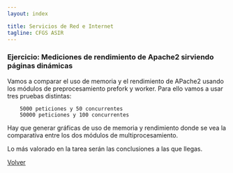 ```yaml
---
layout: index

title: Servicios de Red e Internet
tagline: CFGS ASIR
---
```


### Ejercicio: Mediciones de rendimiento de Apache2 sirviendo páginas dinámicas

Vamos a comparar el uso de memoria y el rendimiento de APache2 usando los módulos de preprocesamiento prefork y worker. Para ello vamos a usar tres pruebas distintas:

        5000 peticiones y 50 concurrentes
        50000 peticiones y 100 concurrentes

Hay que generar gráficas de uso de memoria y rendimiento donde se vea la comparativa entre los dos módulos de multiprocesamiento.

Lo más valorado en la tarea serán las conclusiones a las que llegas.


[Volver](index)
